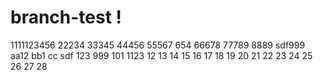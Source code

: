 # branch-test !
1111123456
22234
33345
44456
55567
654
66678
77789
8889
sdf999
aa12
bb1
cc
sdf
123
999
101
1123
12
13
14
15
16
17
18
19
20
21
22
23
24
25
26
27
28
